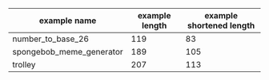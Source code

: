 | example name | example length | example shortened length |
| --- | --- | --- |
| number_to_base_26 | 119 | 83 |
| spongebob_meme_generator | 189 | 105 |
| trolley | 207 | 113 |